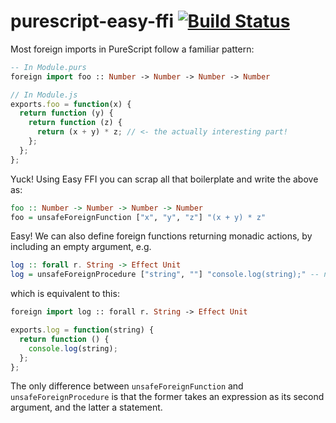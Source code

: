 # purescript-easy-ffi [![Build Status](https://travis-ci.org/pelotom/purescript-easy-ffi.svg?branch=master)](https://travis-ci.org/pelotom/purescript-easy-ffi)

Most foreign imports in PureScript follow a familiar pattern:

```purescript
-- In Module.purs
foreign import foo :: Number -> Number -> Number -> Number
```

```javascript
// In Module.js
exports.foo = function(x) {
  return function (y) {
    return function (z) {
      return (x + y) * z; // <- the actually interesting part!
    };
  };
};
```

Yuck! Using Easy FFI you can scrap all that boilerplate and write the above as:

```purescript
foo :: Number -> Number -> Number -> Number
foo = unsafeForeignFunction ["x", "y", "z"] "(x + y) * z"
```

Easy! We can also define foreign functions returning monadic actions, by including an empty argument, e.g.

```purescript
log :: forall r. String -> Effect Unit
log = unsafeForeignProcedure ["string", ""] "console.log(string);" -- note the extra ""
```

which is equivalent to this:

```purescript
foreign import log :: forall r. String -> Effect Unit
```

```javascript
exports.log = function(string) {
  return function () {
    console.log(string);
  };
};
```

The only difference between `unsafeForeignFunction` and `unsafeForeignProcedure` is that the former takes an expression as its second argument, and the latter a statement.
